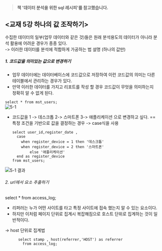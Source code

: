 > **책 '데이터 분석을 위한 sql 레시피'를 참고했습니다.**

## <교재 5강 하나의 값 조작하기>

수집한 데이터의 일부(업무 데이터와 같은 것)들은 원래 분석용도의 데이터가 아니라 분석 활용에 어려운 경우가 종종 있다. <br>
 -> 이러한 데이터를 분석에 적합하게 가공하는 법 설명 (하나의 값만)


##### 1. 코드값을 의미있는 값으로 변경하기
  * 업무 데이터에는 데이터베이스에 코드값으로 저장하여 이런 코드값의 의미는 다른 테이블에서 관리하는 경우가 있다. 
  * 만약 이러한 데이터를 가지고 리포트를 작성 할 경우 코드값이 무엇을 의미하는지 정확히 알 수 없게 된다.

``` select * from mst_users; ```
<br> ![5-1](https://user-images.githubusercontent.com/113004818/215972143-d0aed428-1324-48eb-805b-4aeb2fb4b860.PNG)
  * 코드값을 1 -> 데스크톱 2-> 스마트폰 3-> 애플리케이션 으로 변경하고 싶다.  ==특정 조건을 기반으로 값을 결정하는 경우 -> case식을 사용


        select user_id,register_date ,
          case        
            when register_device = 1 then '데스크톱'
            when register_device = 2 then '스마트폰'
                else '애플리케이션'
          end as register_device
        from mst_users;
![5-1 결과](https://user-images.githubusercontent.com/113004818/215972618-a2c37be0-6fda-44e3-bd28-a5d7a8e35586.PNG)


###### 2. url에서 요소 추출하기
select * from access_log;
  * 리퍼러는 누가 어떤 사이트를 타고 특정 사이트에 접속 했는지 알 수 있는 요소이다. 
  * 하지만 이처럼 페이지 단위로 집계시 복잡해짐으로 호스트 단위로 집계하는 것이 일반적이다.

-> host 단위로 집계법

          select stamp , host(referrer,'HOST') as referrer
            from access_log;
        
